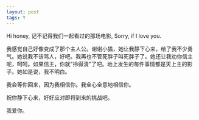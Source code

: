 ```yaml
---
layout: post
tags: Y
---
```


Hi honey, 记不记得我们一起看过的那场电影, Sorry, if I love you.

我感觉自己好像变成了那个主人公。谢谢小猫，她让我静下心来，给了我不少勇气。她说我不该骂人，好吧。我再也不管死胖子叫死胖子了。她还让我劝你信主呢，呵呵。如果信主，你就"拎得清"了吧。地上发生的每件事情都是天上主的影子。她如是说，我不明白。

我会等你回来，因为我相信你。我全心全意地相信你。

祝你静下心来，好好应对即将到来的挑战吧。

我爱你。
